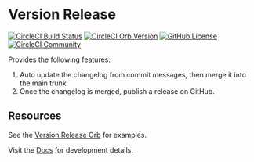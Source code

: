 # Version Release

[![CircleCI Build Status](https://circleci.com/gh/kohirens/version-release-orb.svg?style=shield "CircleCI Build Status")](https://circleci.com/gh/kohirens/version-release-orb) [![CircleCI Orb Version](https://badges.circleci.com/orbs/kohirens/version-release.svg)](https://circleci.com/orbs/registry/orb/kohirens/version-release) [![GitHub License](https://img.shields.io/badge/license-MIT-lightgrey.svg)](https://raw.githubusercontent.com/kohirens/version-release-orb/master/LICENSE) [![CircleCI Community](https://img.shields.io/badge/community-CircleCI%20Discuss-343434.svg)](https://discuss.circleci.com/c/ecosystem/orbs)

Provides the following features:

1. Auto update the changelog from commit messages, then merge it into the main trunk
2. Once the changelog is merged, publish a release on GitHub.

## Resources

See the [Version Release Orb](https://circleci.com/developer/orbs/orb/kohirens/version-release#usage-examples) for examples.

Visit the [Docs](/docs/index.md) for development details.
